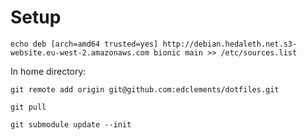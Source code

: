 # Setup

    echo deb [arch=amd64 trusted=yes] http://debian.hedaleth.net.s3-website.eu-west-2.amazonaws.com bionic main >> /etc/sources.list

In home directory:

    git remote add origin git@github.com:edclements/dotfiles.git

    git pull

    git submodule update --init

